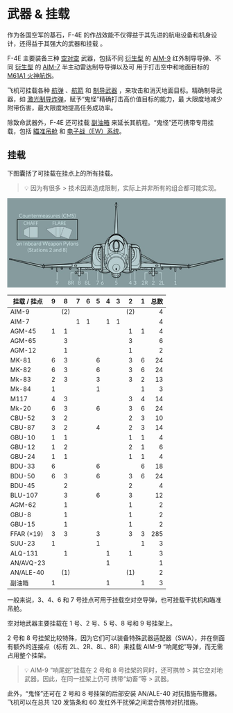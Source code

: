 # 武器 & 挂载

作为各国空军的基石，F-4E 的作战效能不仅得益于其先进的航电设备和机身设计，还得益于其强大的武器和挂载
。

F-4E 主要装备三种 [空对空](./air_to_air/overview.md) 武器，包括不同
[衍生型](./air_to_air/aim_9.md#variants) 的 [AIM-9](./air_to_air/aim_9.md) 红外制导导弹、不同
[衍生型](./air_to_air/aim_7.md#variants) 的 [AIM-7](./air_to_air/aim_7.md) 半主动雷达制导导弹以及可
用于打击空中和地面目标的 [M61A1 火神航炮](./guns.md#internal-cannon-m61a1-vulcan)。

飞机可挂载各种 [航弹](./air_to_ground/bombs/overview.md) 、[航箭](./air_to_ground/rockets.md) 和
[制导武器](./air_to_ground/missiles/overview.md) ，来攻击和消灭地面目标。精确制导武器，如
[激光制导炸弹](./air_to_ground/bombs/laser_guided_bombs.md)，赋予“鬼怪”精确打击高价值目标的能力，最
大限度地减少附带伤害，最大限度地提高任务成功率。

除致命武器外，F-4E 还可挂载 [副油箱](./tanks.md) 来延长其航程。“鬼怪”还可携带专用挂载，包括
[瞄准吊舱](./pods.md#anavq-23-pave-spike) 和 [电子战（EW）系统](./pods.md#alq-131-ecm-pod)。

## 挂载

下图囊括了可挂载在挂点上的所有挂载。

> 💡 因为有很多 > 技术因素造成限制，实际上并非所有的组合都可能实现。

![Station Overview](../img/stations.jpg)

| 挂载 / 挂点 |  9  |  8  |  7  |  6  |  5  |  4  |  3  |  2  |  1  | 总数 |
| ----------- | :-: | :-: | :-: | :-: | :-: | :-: | :-: | :-: | :-: | ---: |
| AIM-9       |     | (2) |     |     |     |     |     | (2) |     |    4 |
| AIM-7       |     |     |  1  |  1  |     |  1  |  1  |     |     |    4 |
| AGM-45      |  1  |  1  |     |     |     |     |     |  1  |  1  |    4 |
| AGM-65      |     |  3  |     |     |     |     |     |  3  |     |    6 |
| AGM-12      |     |  1  |     |     |     |     |     |  1  |     |    2 |
| MK-81       |  6  |  3  |     |     |  6  |     |     |  3  |  6  |   24 |
| MK-82       |  6  |  3  |     |     |  6  |     |     |  3  |  6  |   24 |
| Mk-83       |  2  |  3  |     |     |  3  |     |     |  3  |  2  |   13 |
| Mk-84       |  1  |     |     |     |  1  |     |     |     |  1  |    3 |
| M117        |  4  |  3  |     |     |     |     |     |  3  |  4  |   14 |
| Mk-20       |  6  |  3  |     |     |  6  |     |     |  3  |  6  |   24 |
| CBU-52      |  3  |  2  |     |     |     |     |     |  2  |  3  |   10 |
| CBU-87      |  3  |  2  |     |     |  4  |     |     |  2  |  3  |   14 |
| GBU-10      |  1  |  1  |     |     |     |     |     |  1  |  1  |    4 |
| GBU-12      |  1  |  2  |     |     |     |     |     |  2  |  1  |    6 |
| GBU-24      |  1  |  1  |     |     |     |     |     |  1  |  1  |    4 |
| BDU-33      |  6  |     |     |     |  6  |     |     |     |  6  |   18 |
| BDU-50      |  6  |  3  |     |     |  6  |     |     |  3  |  6  |   24 |
| BDU-45      |     |  2  |     |     |     |     |     |  2  |     |    4 |
| BLU-107     |     |  3  |     |     |  6  |     |     |  3  |     |   12 |
| AGM-62      |     |  1  |     |     |     |     |     |  1  |     |    2 |
| GBU-8       |     |  1  |     |     |     |     |     |  1  |     |    2 |
| GBU-15      |     |  1  |     |     |     |     |     |  1  |     |    2 |
| FFAR (×19)  |  3  |  3  |     |     |  3  |     |     |  3  |  3  |  285 |
| SUU-23      |  1  |     |     |     |  1  |     |     |     |  1  |    3 |
| ALQ-131     |     |  1  |     |     |     |  1  |     |  1  |     |    3 |
| AN/AVQ-23   |     |     |     |     |     |  1  |     |     |     |    1 |
| AN/ALE-40   |     | (1) |     |     |     |     |     | (1) |     |    2 |
| 副油箱      |  1  |     |     |     |     |  1  |     |     |  1  |    3 |

一般来说，3、4、6 和 7 号挂点可用于挂载空对空导弹，也可挂载干扰机和瞄准吊舱。

空对地武器主要挂载在 1 号、2 号、5 号、8 号和 9 号挂架上。

2 号和 8 号挂架比较特殊，因为它们可以装备特殊武器适配器（SWA），并在侧面有额外的连接点（标有
2L、2R、8L、8R）来挂载 AIM-9 “响尾蛇”导弹，而无需占用整个挂架。

> 💡 AIM-9 “响尾蛇”挂载在 2 号和 8 号挂架的同时，还可携带 > 其它空对地武器。因此，在同一挂架上仍可
> 携带“幼畜”等 > 武器。

此外，“鬼怪”还可在 2 号和 8 号挂架的后部安装 AN/ALE-40 对抗措施布撒器。飞机可以在总共 120 发箔条和
60 发红外干扰弹之间混合携带对抗措施。
